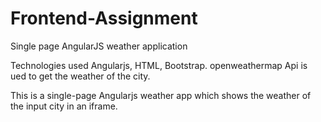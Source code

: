 # Frontend-Assignment
Single page AngularJS weather application

Technologies used Angularjs, HTML, Bootstrap.
openweathermap Api is ued to get the weather of the city.


This is a single-page Angularjs weather app which shows the weather of the input city in an iframe.
